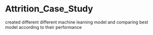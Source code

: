 # Attrition_Case_Study
created different different machine learning model and comparing best model according to their performance
